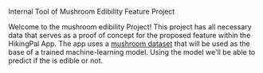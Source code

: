 Internal Tool of Mushroom Edibility Feature Project

Welcome to the mushroom edibility Project! This project has all necessary data
that serves as a proof of concept for the proposed feature within the HikingPal App.
The app uses a [mushroom dataset](https://www.kaggle.com/uciml/mushroom-classification) that will be used as the base
of a trained machine-learning model. Using the model we'll be able to predict if the
is edible or not.
